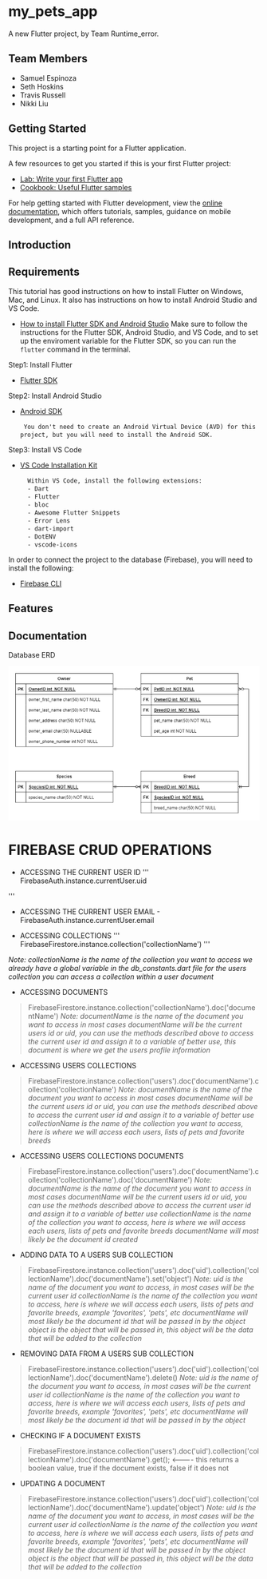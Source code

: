 # my_pets_app

A new Flutter project, by Team Runtime_error.

## Team Members
- Samuel Espinoza
- Seth Hoskins
- Travis Russell
- Nikki Liu

## Getting Started

This project is a starting point for a Flutter application.

A few resources to get you started if this is your first Flutter project:

- [Lab: Write your first Flutter app](https://docs.flutter.dev/get-started/codelab)
- [Cookbook: Useful Flutter samples](https://docs.flutter.dev/cookbook)

For help getting started with Flutter development, view the
[online documentation](https://docs.flutter.dev/), which offers tutorials,
samples, guidance on mobile development, and a full API reference.

## Introduction

## Requirements

This tutorial has good instructions on how to install Flutter on Windows, Mac, and Linux. It also has instructions on how to install Android Studio and VS Code.
- [How to install Flutter SDK and Android Studio](https://www.liquidweb.com/kb/how-to-install-and-configure-flutter-sdk-windows-10/)
Make sure to follow the instructions for the Flutter SDK, Android Studio, and VS Code, and to set up the enviroment variable for the Flutter SDK, so you can run the `flutter` command in the terminal.

Step1: Install Flutter
- [Flutter SDK](https://flutter.dev/docs/get-started/install)

Step2: Install Android Studio
- [Android SDK](https://developer.android.com/studio)

       You don't need to create an Android Virtual Device (AVD) for this project, but you will need to install the Android SDK.
        
Step3: Install VS Code
- [VS Code Installation Kit](https://code.visualstudio.com/download)

        Within VS Code, install the following extensions:
        - Dart
        - Flutter
        - bloc
        - Awesome Flutter Snippets
        - Error Lens
        - dart-import
        - DotENV
        - vscode-icons
       
In order to connect the project to the database (Firebase), you will need to install the following:
- [Firebase CLI](https://firebase.google.com/docs/cli)


## Features

## Documentation

Database ERD

![Database entity relationship diagram](documentation/ERD.png?raw=true "Database ERD")


# FIREBASE CRUD OPERATIONS

- ACCESSING THE CURRENT USER ID
'''
FirebaseAuth.instance.currentUser.uid

'''

- ACCESSING THE CURRENT USER EMAIL
        - FirebaseAuth.instance.currentUser.email

- ACCESSING COLLECTIONS
''' 
 FirebaseFirestore.instance.collection('collectionName') 
''' 

*Note: collectionName is the name of the collection you want to access*
*we already have a global variable in the db_constants.dart file for the users collection*
*you can access a collection within a user document*

- ACCESSING DOCUMENTS
> FirebaseFirestore.instance.collection('collectionName').doc('documentName')
*Note: documentName is the name of the document you want to access*
*in most cases documentName will be the current users id or uid, you can use the methods described above to access the current user id and assign it to a variable of better use, this document is where we get the users profile information*

- ACCESSING USERS COLLECTIONS
> FirebaseFirestore.instance.collection('users').doc('documentName').collection('collectionName')
*Note: documentName is the name of the document you want to access*
*in most cases documentName will be the current users id or uid, you can use the methods described above to access the current user id and assign it to a variable of better use*
*collectionName is the name of the collection you want to access, here is where we will access each users, lists of pets and favorite breeds*

- ACCESSING USERS COLLECTIONS DOCUMENTS
> FirebaseFirestore.instance.collection('users').doc('documentName').collection('collectionName').doc('documentName')
*Note: documentName is the name of the document you want to access*
*in most cases documentName will be the current users id or uid, you can use the methods described above to access the current user id and assign it to a variable of better use*
*collectionName is the name of the collection you want to access, here is where we will access each users, lists of pets and favorite breeds*
*documentName will most likely be the document id created*

- ADDING DATA TO A USERS SUB COLLECTION
> FirebaseFirestore.instance.collection('users').doc('uid').collection('collectionName').doc('documentName').set('object')
*Note: uid is the name of the document you want to access, in most cases will be the current user id*
*collectionName is the name of the collection you want to access, here is where we will access each users, lists of pets and favorite breeds, example 'favorites', 'pets', etc*
*documentName will most likely be the document id that will be passed in by the object*
*object is the object that will be passed in, this object will be the data that will be added to the collection*

- REMOVING DATA FROM A USERS SUB COLLECTION
> FirebaseFirestore.instance.collection('users').doc('uid').collection('collectionName').doc('documentName').delete()
*Note: uid is the name of the document you want to access, in most cases will be the current user id*
*collectionName is the name of the collection you want to access, here is where we will access each users, lists of pets and favorite breeds, example 'favorites', 'pets', etc*
*documentName will most likely be the document id that will be passed in by the object*

- CHECKING IF A DOCUMENT EXISTS
 >FirebaseFirestore.instance.collection('users').doc('uid').collection('collectionName').doc('documentName').get(); <---- this returns a boolean value, true if the document exists, false if it does not

- UPDATING A DOCUMENT 
 >FirebaseFirestore.instance.collection('users').doc('uid').collection('collectionName').doc('documentName').update('object')
*Note: uid is the name of the document you want to access, in most cases will be the current user id*
*collectionName is the name of the collection you want to access, here is where we will access each users, lists of pets and favorite breeds, example 'favorites', 'pets', etc*
*documentName will most likely be the document id that will be passed in by the object*
*object is the object that will be passed in, this object will be the data that will be added to the collection*
